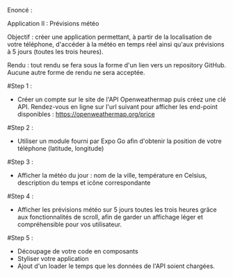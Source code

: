 Enoncé :

Application II : Prévisions météo

Objectif : créer une application permettant, à partir de la localisation de votre téléphone, d'accéder à la météo en temps réel ainsi qu'aux prévisions à 5 jours (toutes les trois heures). 

Rendu : tout rendu se fera sous la forme d'un lien vers un repository GitHub. Aucune autre forme de rendu ne sera acceptée.


#Step 1 : 
- Créer un compte sur le site de l'API Openweathermap puis créez une clé API. Rendez-vous en ligne sur l'url suivant pour afficher les end-point disponibles : https://openweathermap.org/price

#Step 2 : 
- Utiliser un module fourni par Expo Go afin d'obtenir la position de votre téléphone (latitude, longitude)

#Step 3 : 
- Afficher la météo du jour : nom de la ville, température en Celsius, description du temps et icône correspondante

#Step 4 : 
- Afficher les prévisions météo sur 5 jours toutes les trois heures grâce aux fonctionnalités de scroll, afin de garder un affichage léger et compréhensible pour vos utilisateur.

#Step 5 : 
- Découpage de votre code en composants
- Styliser votre application
- Ajout d'un loader le temps que les données de l'API soient chargées.